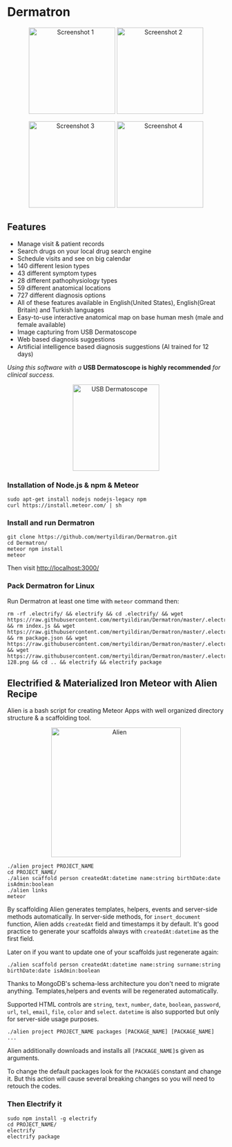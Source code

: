 # Dermatron

<p align="center">
  <img src="http://i.imgur.com/UHnu4dY.png" alt="Screenshot 1" height="200px"/>
  <img src="http://i.imgur.com/ga8YnxZ.png" alt="Screenshot 2" height="200px"/>
</p>
<p align="center">
  <img src="http://i.imgur.com/l0qcGh0.png" alt="Screenshot 3" height="200px"/>
  <img src="http://i.imgur.com/QJ5OWYb.png" alt="Screenshot 4" height="200px"/>
</p>

## Features

* Manage visit & patient records
* Search drugs on your local drug search engine
* Schedule visits and see on big calendar
* 140 different lesion types
* 43 different symptom types
* 28 different pathophysiology types
* 59 different anatomical locations
* 727 different diagnosis options
* All of these features available in English(United States), English(Great Britain) and Turkish languages
* Easy-to-use interactive anatomical map on base human mesh (male and female available)
* Image capturing from USB Dermatoscope
* Web based diagnosis suggestions
* Artificial intelligence based diagnosis suggestions (AI trained for 12 days)

*Using this software with a* **USB Dermatoscope is highly recommended** *for clinical success.*

<p align="center">
  <img src="http://i.imgur.com/D7gKTHO.png" alt="USB Dermatoscope" height="200px"/>
</p>

### Installation of Node.js & npm & Meteor

```Shell
sudo apt-get install nodejs nodejs-legacy npm
curl https://install.meteor.com/ | sh
```

### Install and run Dermatron

```Shell
git clone https://github.com/mertyildiran/Dermatron.git
cd Dermatron/
meteor npm install
meteor
```

Then visit [http://localhost:3000/](http://localhost:3000/)

### Pack Dermatron for Linux

Run Dermatron at least one time with `meteor` command then:

```Shell
rm -rf .electrify/ && electrify && cd .electrify/ && wget https://raw.githubusercontent.com/mertyildiran/Dermatron/master/.electrify/loading.html && rm index.js && wget https://raw.githubusercontent.com/mertyildiran/Dermatron/master/.electrify/index.js && rm package.json && wget https://raw.githubusercontent.com/mertyildiran/Dermatron/master/.electrify/package.json && wget https://raw.githubusercontent.com/mertyildiran/Dermatron/master/.electrify/icon-128.png && cd .. && electrify && electrify package
```

## Electrified & Materialized Iron Meteor with Alien Recipe

Alien is a bash script for creating Meteor Apps with well organized directory structure & a scaffolding tool.

<p align="center">
  <img src="http://i.imgur.com/4cJoIxh.png" alt="Alien" height="300px"/>
</p>

```Shell
./alien project PROJECT_NAME
cd PROJECT_NAME/
./alien scaffold person createdAt:datetime name:string birthDate:date isAdmin:boolean
./alien links
meteor
```

By scaffolding Alien generates templates, helpers, events and server-side methods automatically. In server-side methods, for `insert_document` function, Alien adds `createdAt` field and timestamps it by default. It's good practice to generate your scaffolds always with `createdAt:datetime` as the first field.

Later on if you want to update one of your scaffolds just regenerate again:

```Shell
./alien scaffold person createdAt:datetime name:string surname:string birthDate:date isAdmin:boolean
```

Thanks to MongoDB's schema-less architecture you don't need to migrate anything. Templates,helpers and events will be regenerated automatically.

Supported HTML controls are `string`, `text`, `number`, `date`, `boolean`, `password`, `url`, `tel`, `email`, `file`, `color` and `select`. `datetime` is also supported but only for server-side usage purposes.

```Shell
./alien project PROJECT_NAME packages [PACKAGE_NAME] [PACKAGE_NAME] ...
```

Alien additionally downloads and installs all `[PACKAGE_NAME]`s given as arguments.

To change the default packages look for the `PACKAGES` constant and change it. But this action will cause several breaking changes so you will need to retouch the codes.

### Then Electrify it

```Shell
sudo npm install -g electrify
cd PROJECT_NAME/
electrify
electrify package
```
